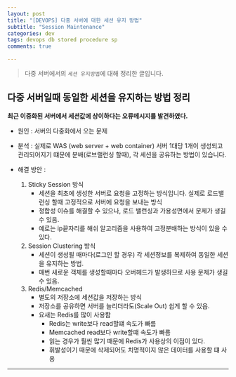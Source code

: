 ```yaml
---  
layout: post  
title: "[DEVOPS] 다중 서버에 대한 세션 유지 방법"  
subtitle: "Session Maintenance"  
categories: dev
tags: devops db stored procedure sp
comments: true  

---
```

> 다중 서버에서의 `세션 유지방법`에 대해 정리한 글입니다.

## 다중 서버일때 동일한 세션을 유지하는 방법 정리

__최근 이중화된 서버에서 세션값에 상이하다는 오류메시지를 발견하였다.__

* 원인 : 서버의 다중화에서 오는 문제

* 분석 : 실제로 WAS (web server + web container) 서버 1대당 1개이 생성되고 관리되어지기 떄문에 분배(로브랠런싱 할때), 각 세션을 공유하는 방법이 있습니다.

* 해결 방안 :
  1. Sticky Session 방식
       * 세션을 최초에 생성한 서버로 요청을 고정하는 방식입니다. 실제로 로드밸런싱 할때 고정적으로 서버에 요청을 보내는 방식
       * 정합성 이슈를 해결할 수 있으나, 로드 밸런싱과 가용성면에서 문제가 생길 수 있음.
       * 예로는 ip끝자리를 해쉬 알고리즘을 사용하여 고정분배하는 방식이 있을 수 있다.
  2. Session Clustering 방식
     * 세션이 생성될 때마다(로그인 할 경우) 각 세션정보를 복제하여 동일한 세션을 유지하는 방법.
     * 매번 새로운 객체를 생성할때마다 오버헤드가 발생하므로 사용 문제가 생길 수 있음.
  3. Redis/Memcached
     * 별도의 저장소에 세션값을 저장하는 방식
     * 저장소를 공유하면 서버를 늘리더라도(Scale Out) 쉽게 할 수 있음.
     * 요새는 Redis를 많이 사용함
       * Redis는 write보다 read할떄 속도가 빠름
       * Memcached read보다 write할떄 속도가 빠름
       * 읽는 경우가 훨씬 많기 때문에 Redis가 사용상의 이점이 있다.
       * 휘발성이기 때문에 삭제되어도 치명적이지 않은 데이터를 사용할 떄 사용

  

---